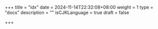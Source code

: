 +++
title = "idx"
date = 2024-11-14T22:32:08+08:00
weight = 1
type = "docs"
description = ""
isCJKLanguage = true
draft = false

+++

